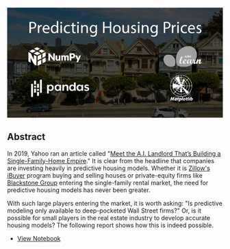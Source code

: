 ![Cover](imgs/cover.png)

##  Abstract

In 2019, Yahoo ran an article called "[Meet the A.I. Landlord That’s Building a Single-Family-Home Empire](https://www.yahoo.com/now/meet-landlord-building-single-family-103058132.html)." It is clear from the headline that companies are investing heavily in predictive housing models. Whether it is [Zillow's iBuyer](https://www.vox.com/22743258/home-buying-zillow-redfin-ibuyers-real-estate) program buying and selling houses or private-equity firms like [Blackstone Group](https://www.reuters.com/business/blackstone-buy-home-partners-america-6-billion-deal-wsj-2021-06-22/) entering the single-family rental market, the need for predictive housing models has never been greater. 

With such large players entering the market, it is worth asking: "Is predictive modeling only available to deep-pocketed Wall Street firms?" Or, is it possible for small players in the real estate industry to develop accurate housing models? The following report shows how this is indeed possible.

- [View Notebook](notebook.ipynb)